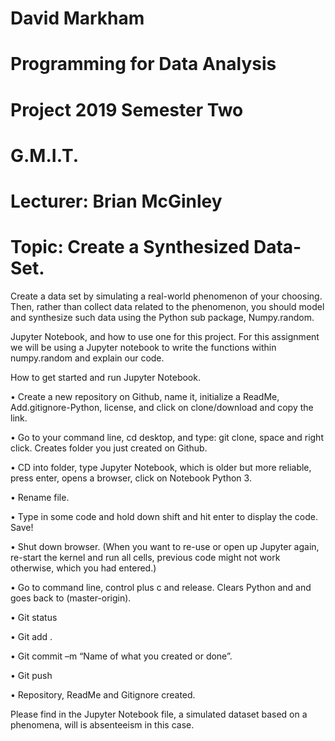 # David Markham
# Programming for Data Analysis
# Project 2019 Semester Two
# G.M.I.T. 
# Lecturer: Brian McGinley 

# Topic: Create a Synthesized Data-Set.


Create a data set by simulating a real-world phenomenon of your choosing. Then, rather than collect data related to the phenomenon, you should model and synthesize such data using the Python sub package, Numpy.random.

Jupyter Notebook, and how to use one for this project.
For this assignment we will be using a Jupyter notebook to write the functions within numpy.random and explain our code.

How to get started and run Jupyter Notebook.

• Create a new repository on Github, name it, initialize a ReadMe, Add.gitignore-Python, license, and click on clone/download and copy the link.

• Go to your command line, cd desktop, and type: git clone, space and right click. Creates folder you just created on Github.

• CD into folder, type Jupyter Notebook, which is older but more reliable, press enter, opens a browser, click on Notebook Python 3.

• Rename file.

• Type in some code and hold down shift and hit enter to display the code. Save!

• Shut down browser. (When you want to re-use or open up Jupyter again, re-start the kernel and run all cells, previous code might not work otherwise, which you had entered.)

• Go to command line, control plus c and release. Clears Python and and goes back to (master-origin).

• Git status

• Git add .

• Git commit –m “Name of what you created or done”.

• Git push

• Repository, ReadMe and Gitignore created.

Please find in the Jupyter Notebook file, a simulated dataset based on a phenomena, will is absenteeism in this case. 